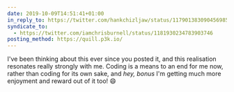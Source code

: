 ```yaml
---
date: 2019-10-09T14:51:41+01:00
in_reply_to: https://twitter.com/hankchizljaw/status/1179013830904569856
syndicate_to:
  - https://twitter.com/iamchrisburnell/status/1181930234783903746
posting_method: https://quill.p3k.io/
---
```


I've been thinking about this ever since you posted it, and this realisation resonates really strongly with me. Coding is a means to an end for me now, rather than coding for its own sake, and *hey, bonus* I'm getting much more enjoyment and reward out of it too! 😄
